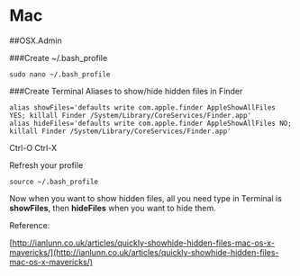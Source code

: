 # Mac

##OSX.Admin

###Create ~/.bash_profile 

```
sudo nano ~/.bash_profile
```

###Create Terminal Aliases to show/hide hidden files in Finder

```
alias showFiles='defaults write com.apple.finder AppleShowAllFiles YES; killall Finder /System/Library/CoreServices/Finder.app'
alias hideFiles='defaults write com.apple.finder AppleShowAllFiles NO; killall Finder /System/Library/CoreServices/Finder.app'
```

Ctrl-O
Ctrl-X

Refresh your profile
```
source ~/.bash_profile
```

Now when you want to show hidden files, all you need type in Terminal is **showFiles**, then **hideFiles** when you want to hide them.

Reference:

[http://ianlunn.co.uk/articles/quickly-showhide-hidden-files-mac-os-x-mavericks/](http://ianlunn.co.uk/articles/quickly-showhide-hidden-files-mac-os-x-mavericks/)

##